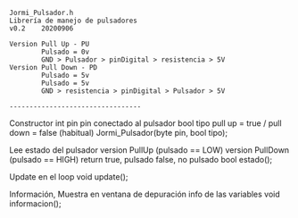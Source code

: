 	Jormi_Pulsador.h
	Librería de manejo de pulsadores
	v0.2	20200906
	
	Version Pull Up - PU
			Pulsado = 0v
			GND > Pulsador > pinDigital > resistencia > 5V
	Version Pull Down - PD		
			Pulsado = 5v
			Pulsado = 5v
			GND > resistencia > pinDigital > Pulsador > 5V

	---------------------------------

Constructor
	int pin		pin conectado al pulsador
	bool tipo	pull up = true	/ pull down = false (habitual)
Jormi_Pulsador(byte pin, bool tipo);


Lee estado del pulsador
	version PullUp (pulsado == LOW)
	version PullDown (pulsado == HIGH)
	return
		true, pulsado
		false, no pulsado
bool estado();


Update en el loop
void update();

Información, Muestra en ventana de depuración info de las variables
void informacion();
